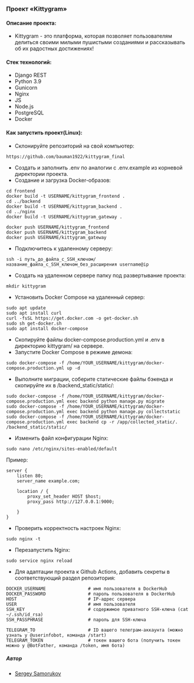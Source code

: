 ### Проект «Kittygram»

#### Описание проекта:
- Kittygram - это платформа, которая позволяет пользователям делиться своими милыми пушистыми созданиями и рассказывать об их радостных достижениях!
#### Стек технологий:
- Django REST
- Python 3.9
- Gunicorn
- Nginx
- JS
- Node.js
- PostgreSQL
- Docker
#### Как запустить проект(Linux):
- Склонируйте репозиторий на свой компьютер:
```
https://github.com/bauman1922/kittygram_final
```
- Создать и заполнить .env по аналогии с .env.example из корневой директории проекта.
- Создание и загрузка Docker-образов:
```
cd frontend
docker build -t USERNAME/kittygram_frontend .
cd ../backend
docker build -t USERNAME/kittygram_backend .
cd ../nginx
docker build -t USERNAME/kittygram_gateway .
```
```
docker push USERNAME/kittygram_frontend
docker push USERNAME/kittygram_backend
docker push USERNAME/kittygram_gateway
```
- Подключитесь к удаленному серверу:
```
ssh -i путь_до_файла_с_SSH_ключом/название_файла_с_SSH_ключом_без_расширения username@ip 
```
- Создать на удаленном сервере папку под развертывание проекта:
```
mkdir kittygram
```
- Установить Docker Compose на удаленный сервер:
```
sudo apt update
sudo apt install curl
curl -fsSL https://get.docker.com -o get-docker.sh
sudo sh get-docker.sh
sudo apt install docker-compose
```
- Скопируйте файлы docker-compose.production.yml и .env в директорию kittygram/ на сервере.
- Запустите Docker Compose в режиме демона:
```
sudo docker-compose -f /home/YOUR_USERNAME/kittygram/docker-compose.production.yml up -d
```
- Выполните миграции, соберите статические файлы бэкенда и скопируйте их в /backend_static/static/:
```
sudo docker-compose -f /home/YOUR_USERNAME/kittygram/docker-compose.production.yml exec backend python manage.py migrate
sudo docker-compose -f /home/YOUR_USERNAME/kittygram/docker-compose.production.yml exec backend python manage.py collectstatic
sudo docker-compose -f /home/YOUR_USERNAME/kittygram/docker-compose.production.yml exec backend cp -r /app/collected_static/. /backend_static/static/
```
- Изменить файл конфигурации Nginx:
```
sudo nano /etc/nginx/sites-enabled/default
````
Пример: 
```
server {
    listen 80;
    server_name example.com;
    
    location / {
        proxy_set_header HOST $host;
        proxy_pass http://127.0.0.1:9000;

    }
}
```
- Проверить корректность настроек Nginx:
```
sudo nginx -t
```
- Перезапустить Nginx:
```
sudo service nginx reload
```
- Для адаптации проекта к Github Actions, добавить секреты в соответствующий раздел репозитория: 
```
DOCKER_USERNAME                # имя пользователя в DockerHub
DOCKER_PASSWORD                # пароль пользователя в DockerHub
HOST                           # IP-адрес сервера
USER                           # имя пользователя
SSH_KEY                        # содержимое приватного SSH-ключа (cat ~/.ssh/id_rsa)
SSH_PASSPHRASE                 # пароль для SSH-ключа

TELEGRAM_TO                    # ID вашего телеграм-аккаунта (можно узнать у @userinfobot, команда /start)
TELEGRAM_TOKEN                 # токен вашего бота (получить токен можно у @BotFather, команда /token, имя бота)
```
##### Автор
* [Sergey Samorukov](https://github.com/bauman1922)